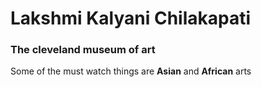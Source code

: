 # Lakshmi Kalyani Chilakapati<br>
### The cleveland museum of art<br>
Some of the must watch things are **Asian** and **African** arts